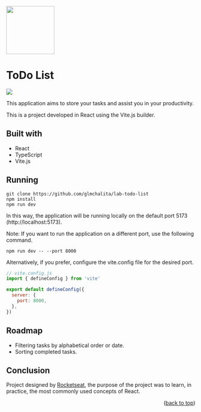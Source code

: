 <a name="readme-top"></a>

<img src="../media/images/rocketseat-logo.png?raw=true" width="128">

# ToDo List

<img src="../media/images/homepage.png?raw=true">

This application aims to store your tasks and assist you in your productivity.

This is a project developed in React using the Vite.js builder.

## Built with

- React
- TypeScript
- Vite.js

## Running

```
git clone https://github.com/glmchalita/lab-todo-list
npm install
npm run dev
```

In this way, the application will be running locally on the default port 5173 (http://localhost:5173).

Note: If you want to run the application on a different port, use the following command.

```
npm run dev -- --port 8000
```

Alternatively, if you prefer, configure the vite.config file for the desired port.

```js
// vite.config.js
import { defineConfig } from 'vite'

export default defineConfig({
  server: {
    port: 8000,
  },
})
```

## Roadmap

- Filtering tasks by alphabetical order or date.
- Sorting completed tasks.

## Conclusion

Project designed by [Rocketseat](https://github.com/rocketseat-education), the purpose of the project was to learn, in practice, the most commonly used concepts of React.

<p align="right">(<a href="#readme-top">back to top</a>)</p>
